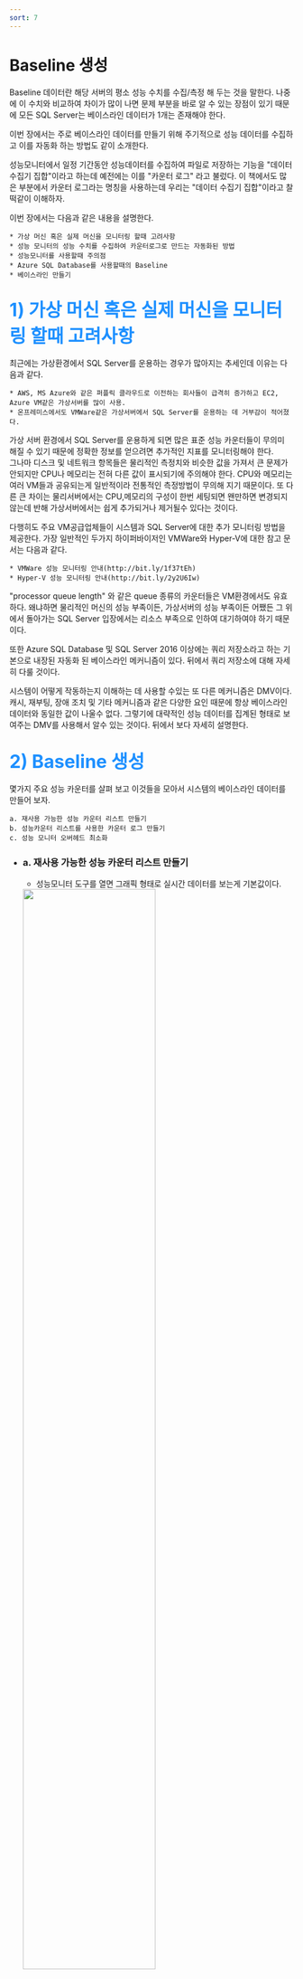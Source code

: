 ```yaml
---
sort: 7
---
```


# Baseline 생성
Baseline 데이터란 해당 서버의 평소 성능 수치를 수집/측정 해 두는 것을 말한다. 나중에 이 수치와 비교하여 차이가 많이 나면 문제 부분을 바로 알 수 있는 장점이 있기 때문에 모든 SQL Server는 베이스라인 데이터가 1개는 존재해야 한다.
 
이번 장에서는 주로 베이스라인 데이터를 만들기 위해 주기적으로 성능 데이터를 수집하고 이를 자동화 하는 방법도 같이 소개한다.  

성능모니터에서 일정 기간동안 성능데이터를 수집하여 파일로 저장하는 기능을 "데이터 수집기 집합"이라고 하는데 예전에는 이를 "카운터 로그" 라고 불렀다. 이 책에서도 많은 부분에서 카운터 로그라는 명칭을 사용하는데 우리는 "데이터 수집기 집합"이라고 찰떡같이 이해하자.  

이번 장에서는 다음과 같은 내용을 설명한다.

    * 가상 머신 혹은 실제 머신을 모니터링 할때 고려사항
    * 성능 모니터의 성능 수치를 수집하여 카운터로그로 만드는 자동화된 방법
    * 성능모니터를 사용할때 주의점
    * Azure SQL Database를 사용할때의 Baseline
    * 베이스라인 만들기

## <font color='dodgerblue' size="6">1) 가상 머신 혹은 실제 머신을 모니터링 할때 고려사항</font>
최근에는 가상환경에서 SQL Server를 운용하는 경우가 많아지는 추세인데 이유는 다음과 같다.

    * AWS, MS Azure와 같은 퍼플릭 클라우드로 이전하는 회사들이 급격히 증가하고 EC2, Azure VM같은 가상서버를 많이 사용.
    * 온프레미스에서도 VMWare같은 가상서버에서 SQL Server를 운용하는 데 거부감이 적어졌다.

가상 서버 환경에서 SQL Server를 운용하게 되면 많은 표준 성능 카운터들이 무의미 해질 수 있기 때문에 정확한 정보를 얻으려면 추가적인 지표를 모니터링해야 한다.  
그나마 디스크 및 네트워크 항목들은 물리적인 측정치와 비슷한 값을 가져서 큰 문제가 안되지만 CPU나 메모리는 전혀 다른 값이 표시되기에 주의해야 한다. CPU와 메모리는 여러 VM들과 공유되는게 일반적이라 전통적인 측정방법이 무의해 지기 때문이다. 또 다른 큰 차이는 물리서버에서는 CPU,메모리의 구성이 한번 세팅되면 왠만하면 변경되지 않는데 반해 가상서버에서는 쉽게 추가되거나 제거될수 있다는 것이다.

다행히도 주요 VM공급업체들이 시스템과 SQL Server에 대한 추가 모니터링 방법을 제공한다. 가장 일반적인 두가지 하이퍼바이저인 VMWare와 Hyper-V에 대한 참고 문서는 다음과 같다.

    * VMWare 성능 모니터링 안내(http://bit.ly/1f37tEh)
    * Hyper-V 성능 모니터링 안내(http://bit.ly/2y2U6Iw)

"processor queue length" 와 같은 queue 종류의 카운터들은 VM환경에서도 유효하다. 왜냐하면 물리적인 머신의 성능 부족이든, 가상서버의 성능 부족이든 어쨌든 그 위에서 돌아가는 SQL Server 입장에서는 리소스 부족으로 인하여 대기하여야 하기 때문이다.

또한 Azure SQL Database 및 SQL Server 2016 이상에는 쿼리 저장소라고 하는 기본으로 내장된 자동화 된 베이스라인 메커니즘이 있다. 뒤에서 쿼리 저장소에 대해 자세히 다룰 것이다.

시스템이 어떻게 작동하는지 이해하는 데 사용할 수있는 또 다른 메커니즘은 DMV이다. 캐시, 재부팅, 장애 조치 및 기타 메커니즘과 같은 다양한 요인 때문에 항상 베이스라인 데이터와 동일한 값이 나울수 없다. 그렇기에 대략적인 성능 데이터를 집계된 형태로 보여주는 DMV를 사용해서 알수 있는 것이다. 뒤에서 보다 자세히 설명한다.

## <font color="dodgerblue" size="6">2) Baseline 생성</font>
몇가지 주요 성능 카운터를 살펴 보고 이것들을 모아서 시스템의 베이스라인 데이터를 만들어 보자.

    a. 재사용 가능한 성능 카운터 리스트 만들기
    b. 성능카운터 리스트를 사용한 카운터 로그 만들기
    c. 성능 모니터 오버헤드 최소화

- ### a. 재사용 가능한 성능 카운터 리스트 만들기

    - 성능모니터 도구를 열면 그래픽 형태로 실시간 데이터를 보는게 기본값이다.
    <img src = "image/07/PerfMon01.PNG" width="70%">  

    - 툴바에서 + 버튼을 누르거나 단축키 ctrl + N을 눌러 카운터를 추가할 수 있는 창 오픈.
     "다음 컴퓨터에서 카운터 선택" 부분은 기본적으로 "로컬 컴퓨터"로 선택되어 있다.  
    <img src = "image/07/PerfMon01_01.png" width="70%">

    - 샘플로 SQLServer:Latches:Total Latch Wait Time(ms) 수집해보자

        ```
        -> 카운터에서 SQLServer:Latches 카운터를 선택
        -> 아래 화살표를 누르면 하위 카운터들이 나열되는데 "Total Latch Wait Time(ms)"를 선택.        
        -> "확인" 버튼을 눌러 최종 완료.    
        ```
        <img src = "image/07/PerfMon01_02.png" width="70%">
    
    - 베이스라인을 만들기 위해 카운터 로그를 수집할때는 보통 아래 카운터를 수집하는게 일반적.

        ```
        Object(Instance)                    Counter
        ----------------------------------  ----------------------------------------------------
        Memory                              Available MBytes
                                            Pages/sec
        PhysicalDisk(Data-disk, Log-disk)   % Disk Time
                                            Current Disk Queue Length
                                            Disk Transfers/sec
                                            Disk Bytes/sec     
        Processor(_Total)                   % Processor Time
                                            % Privileged Time
        System                              Processor Queue Length
                                            Context Switches/sec
        Network Interface(Network card)     Bytes Total/sec
        Network Segment                     % Net Utilization
        SQLServer:Access Methods            FreeSpace Scans/sec
                                            Full Scans/sec
        SQLServer:Buffer Manager            Buffer cache hit ratio
        SQLServer:Latches                   Total Latch Wait Time (ms)
        SQLServer:Locks(_Total)             Lock Timeouts/sec
                                            Lock Wait Time (ms)
                                            Number of Deadlocks/sec
        SQLServer:Memory Manager            Memory Grants Pending
                                            Target Server Memory (KB)
                                            Total Server Memory (KB)
        SQLServer:SQL Statistics            Batch Requests/sec
                                            SQL Re-Compilations/sec
        SQLServer:General Statistics        User Connections
        ```

    - 모든 성능 카운터를 추가했으면 확인을 클릭하여 카운터 추가 대화 상자를 닫습니다.  
    <img src = "image/07/PerfMon01_03.png" width="80%">  
    그래픽 차트형태로 실시간 데이터가 보여지고 있다.

    - **카운터 항목 저장**  
      그래픽 UI화면에서 매번 성능 카운터를 추가하는 것은 매우 피곤한 작업이다. 우리는 최초에만 추가하고 나중에는 그 리스트를 어디엔가 저장하고 불러와서 바로 사용하길 원한다.
      
        - **첫번째 : .htm 확장자 세팅정보**
            - htm파일로 세팅 저장
            ```
            성능 모니터의 오른쪽 프레임을 마우스 오른쪽 단추로 클릭하고 "설정을 다른 이름으로 저장" 메뉴 항목을 선택.
            그러면 .htm로 리스트를 저장하게 된다.
            저장된 htm파일은 뒤에서 설명하는 카운터로그 만들기에도 사용가능 
            ```
            <img src = "image/07/PerfMon01_04.png" width="80%">  
            ```tip
            htm 파일이기 때문에 Internet Explorer 브라우저에서 열면 ActiveX를 통해 성능 모니터 화면을 캡처한 것처럼 다시 볼수 있다.
            다른 브라우저 안됨.          
            ![이미지 이름](image/07/PerfMon01_05.png){: width="80%"}  
            Internet Explorer에서 열린 것에 주의하자.
            ```
            - htm 세팅 불러오기
            ```
            1. htm파일을 텍스트에디터로 열고 전체내용 복사.
            2. 성능모니터의 오른쪽 화면에서 "카운터 목록 붙여넣기" 버튼 클릭
            ```
            <img src = "image/07/PerfMon01_06.png" width="80%">  
            모든 카운터가 다시 보인다
      
        - **두번째 : .PerfmonCfg 확장자 세팅정보**  
        독립실행형 모드로 성능모니터를 실행서 .PerfmonCfg 파일로 세팅 저장하면 된다.  
        Erin Stellato가 "성능 모니터에 대한 기본 카운터 사용자 지정"(http://bit.ly/1brQKeZ) 기사에서 설명하는 방법. 

            독립 실행모드로 성능 모니터 실행.  
            ```
            perfmon /sys 로 치면 성능 모니터가 단촐하게 열린다. 
            카운터를 추가한 후 이 화면을 닫고 다시 실행해도 추가된 카운터들이 그대로 보인다. 즉 어딘가에 설정이 자동 저장되는 것이다.
            .PerfmonCfg 파일로..  우리는 파일 / 다른 이름으로 세팅 저장 메뉴를 통해 여러개의 설정 파일을 저장해 놓을 수 있다.
            그리고 저장된 설정 파일을 더블클릭해서 열면 마지막 실행되었던 성능 모니터가 그대로 열린다.  
            꼼수로 .blg 파일 클릭했을때도 독립실행모드로 열리니 더미 .blg 하나 만들어 놓으면 명령어 칠필요 없음.
            ```
            <img src = "image/07/PerfMon01_07.png" width="80%">  
        
        - **PAL 사용**  
        또한 Microsoft에서 제공하는 도구 인 PAL (Performance Analysis of Logs) (https://bit.ly/2KeJJmy)을 사용하면 이러한 데이터 중 일부를 보다 쉽게 분석 할 있다. 성능모니터의 카운터 로그 데이터를 이용해 분석을 쉽게 해주는 툴이다. 


- ### b. 성능카운터 리스트를 사용한 카운터 로그 만들기
    나중에 분석하기 위해 UI없이 일정 기간동안의 성능 데이터를 수집/저장하는 카운터 로그 기능이 필수이다. 또한 그래픽 UI에서 발생하는 오버헤드를 줄일수 있어서 더욱 편리하고 자동화하기에도 좋은 방법이다.

    - <b>b.1 카운터 로그 처음으로 만들기</b>  
        일일이 필요 카운터를 추가하여 성능 카운터 로그 만들어 보자

        * 성능모니터 > 데이터 수집기 집합 > 사용자 정의 > 오른쪽 마우스 클릭 > 새로 만들기 > 데이터 수집기 집합  
          이름을 지정하고 "수동으로 만들기(고급)" 을 선택하고 다음을 누른다.  
          <img src = "image/07/CounterLog01_.png" width="60%">

        * 어떤 형식의 데이터를 선택하는 화면이 뜨는데 "성능 카운터" 선택하고 다음을 누른다.  
        <img src = "image/07/CounterLog02_.png" width="60%">

        * 원하는 성능 카운터들을 추가하고 데이터를 수집할 샘플 간격을 초단위로 입력하고 다음을 누른다.  
        <img src = "image/07/CounterLog03_.png" width="60%">    

        * 데이터를 저장할 폴더를 지정하고 다음을 누른다.  
        <img src = "image/07/CounterLog04_.png" width="60%">    

        * 실행할 계정을 선택하거나(보통은 기본값) 기타 동작을 선택하고 마침을 누른다.  
        <img src = "image/07/CounterLog05_.png" width="60%">        

        * 만들어진 데이터 수집기 집합인 CounterLog 을 오른쪽 클릭하고 속성 > 일정을 선택한다.  
        다음과 같이 시작일정을 추가할수 있다.  
        <img src = "image/07/CounterLogSchedule01.PNG" width="60%">

        * 중지조건도 지정해 얼마만큼만 실행될지 정할수 있다.  
        <img src = "image/07/CounterLogSchedule02.PNG" width="60%">     

        * 결과가 이진파일이면서 파일명이 DataCollector01.blg 로 나오는데 다음과 같이 조정할 수 있다.  
        만들어진 데이터 수집기 집합인 CounterLog을 선택하고 오른쪽 DataCollector01을 오른쪽 클릭 > 속성에서 로그형식을 "쉼표로 구분" 선택하면 csv의 텍스트 포맷으로 저장된다.  
        <img src = "image/07/CounterLog06_.png" width="60%"> 

        * 저장되는 파일명을 DataCollector01에서 다른 것으로 바꿀수 있다.  
        <img src = "image/07/CounterLog07_.png" width="60%">     

    - <b>b.2 템플릿(.htm)을 사용하여 카운터 로그 만들기</b>  
        이전에 저장해 놓은 .htm 파일을 이용해 좀더 쉽게 카운터 로그 만들기

        * 성능모니터 > 데이터 수집기 집합 > 사용자 정의 > 오른쪽 마우스 클릭 > 새로 만들기 > 데이터 수집기 집합  
          이름 지정 후 "템플릿으로부터 만들기(권장)" 선택하고 다음.  
          <img src = "image/07/CounterLogFromHtm01_.PNG" width="60%">

        * 템플릿 지정할수 있는 화면에서 "찾아보기"를 눌러 위에서 저장해 놓은 htm 파일을 지정.           
        <img src = "image/07/CounterLogFromHtm02_.PNG" width="60%">
        ```tip
        기본적으로 xml만 선택할 수 있지만 "모든파일"로 바꿔서 htm 파일을 찾기
        ```
        <img src = "image/07/CounterLogFromHtm02_01_.PNG" width="60%">  
        위와 같은 화면으로 바뀜. "마침"을 눌러 설정완료

        * 성능모니터의 다음과 같은 카운터 로그가 만들어진다.  
        <img src = "image/07/CounterLogFromHtm03_.PNG" width="70%">  
        오른쪽영역의 DataCollector01을 오른쪽 마우스 속성을 보면 카운터항목들만 추가되어 있고 다른 설정들은 아무것도 안되어 있다.  
        이것이 .htm 설정 파일을 이용의 단점이다. xml설정파일을 모든 설정들이 저장되어 있기 때문에 훨씬 편리.  
        <img src = "image/07/CounterLogFromHtm03_01_.PNG" width="70%">  
        
    - <b>b.3 템플릿(.xml)을 사용하여 카운터 로그 만들기</b> 
        * 위 b.1에서 만들어 놓은 CounterLog 카운터로그를 오른 클릭-> 템플릿 저장 선택  
        <img src = "image/07/CounterLogFromXml00_saveTpl.png" width="70%">  
        xml파일로 설정을 저장할수 있다.
        
        * 설정을 저장했으면 테스트를 위해 CounterLog 카운터로그 자체를 삭제  
        <img src = "image/07/CounterLogFromXml00_01_delete.png" width="70%">  

        * 신규 카운터 로그를 만들기  
        성능모니터 > 데이터 수집기 집합 > 사용자 정의 > 오른쪽 마우스 클릭 > 새로 만들기 > 데이터 수집기 집합  
        "템플릿으로부터 만들기(권장)" 선택하고 다음 클릭
        <img src = "image/07/CounterLogFromXml01_new.png" width="70%"> 

        * 어떤 템플릿을 선택할 수 있는 화면이 나오는 "찾아보기" 눌러 저장해 놓은 xml 파일 선택
        <img src = "image/07/CounterLogFromHtm02_.PNG" width="70%">          
        아래와 같이 xml의 설정파일을 불러왔다. 마침 클릭  
        <img src = "image/07/CounterLogFromXml02_browseTpl.png" width="70%">  

        * 성능 모니터에서 만들어진 카운터로그를 살펴보자
        htm설정파일로는 카운터항목들만 가져왔는데 xml설정파일은 일정, 중지조건 등 모든 설정을 다 가져올 수 있다.  
        <img src = "image/07/CounterLogFromXml03_01_sche.png" width="70%">
        <img src = "image/07/CounterLogFromXml03_02_stopCondi.png" width="70%">
        <img src = "image/07/CounterLogFromXml03_03_comma.png" width="70%">
        <img src = "image/07/CounterLogFromXml03_04_newName.png" width="70%">

    ```note
    이진 파일인 .blg은 파일을 더블클릭만 해도 독립 실행형 성능 모니터 화면이 열려 바로 그래픽 UI로 분석할 수 있다.  
    하지만 크기가 csv보다 몇배나 크기 때문에 실서버에서 측정하고 테스트서버로 옮기는 등의 일반적인 경우때문에 권장하지 않는다.  
    대부분 csv로 저장하는 편.
    나중에 blg를 csv로 변환할 수도 있다.
    ```

    추가적인 성능 모니터 사용 지침을 사용해 좀더 자세한 내용을 살펴 볼수 있다.
    [Windows Server 2022의 성능 튜닝 지침](https://docs.microsoft.com/ko-kr/windows-server/administration/performance-tuning/)

- ### c. 성능 모니터 오버헤드 최소화
    성능 모니터는 오버헤드를 최소화하도록 만들어졌지만 그래도 시스템 영향을 적게 받게 하기 위해서는 다음 사항을 고려해야 한다.

        - 카운터 수를 제한. 정말로 1차적으로 필요한 것만 지정
        - 성능 모니터 그래프 기능보다는 카운터 로그 사용하여 데이터 수집
        - 그래프 기능 사용할 경우에는 원격으로 성능 모니터 접근
        - 물리적으로 별도의 디스크에 카운터 로그 저장
        - 샘플링 간격 늘리기

    - 카운터 수 제한  
    짧은 간격으로 많은 수의 카운터들을 수집하는 것은 시스템에 약간의 오버헤드가 추가될 수 있다. 이 오버헤드의 대부분은 추가한 성능 카운터 갯수에 의해 발생하므로 당신이 선택한 카운터들에 대해 자세히 알 필요가 있다. 
    선택한 성능 개체에 대한 카운터 수는 개체 자체의 특성 만 제공하므로 오버 헤드를 많이 추가하지 않는다. 따라서 모니터링하려는 개체와 그 이유를 아는 것이 중요합니다.

    - 카운터 로그 형태로 성능 데이터를 수집하고 원본 서버에 저장  
    성능 모니터의 그래프를 사용하여 실시간 성능 데이터를 그래프 형태로 보면 해당 시스템에 상당한 오버 헤드가 발생한다. 그렇기에 원본 서버에서는 카운터 로그형태로 수집 된 성능파일을 만들며 이때 모니터링되는 디스크가 아닌 별도의 로컬 디스크에 저장하는것이 좋다. 그 후 이를 원격 컴퓨터에서 열어서 그 후 그래프로 보는 방식으로 사용해야 한다.


    - 샘플링 간격 늘리기  
    기본 모니터링 중 리소스 사용 패턴에 주로 관심이 있기 때문에 성능 데이터 샘플링 간격을 60 초 이상으로 쉽게 늘려 로그 파일 크기를 줄이고 디스크 I / O에 대한 수요를 줄일 수 있습니다. 짧은 샘플링 간격을 사용하여 타이밍 문제를 감지하고 진단 할 수 있습니다. 보는 동안에도
    성능 모니터는 대화식으로 그래프를 작성하고 샘플 당 기본값 인 1 초에서 샘플링 간격을 늘립니다. 샘플링 크기를 위 또는 아래로 변경하면 데이터의 세분성과 수량에 영향을 미칠 수 있습니다. 당신은 무게를 신중하게 선택하십시오.

## <font color="dodgerblue" size="6">3) Baseline 데이터를 바탕으로 시스템 활동 분석</font>
데이터베이스 애플리케이션의 기본 동작은 다음과 같은 다양한 요인으로 인해 시간이 지남에 따라 시시각각 변화한다.

    * 데이터 볼륨과 배포 변화
    * 사용자 기반 증가
    * 어플리케이션 사용 패턴의 변화
    * 응용 프로그램 동작의 추가 또는 변경
    * 새 서비스 팩 또는 소프트웨어 업그레이드 설치
    * 하드웨어 변경

이러한 변경으로 베이스라인 데이터가 오래되면 될 수록 현재와 차이가 많이 발생하게 된다. 따라서 정기적으로 새로운 베이스라인을 만들어 두는 것이 중요하며 필요한 경우에는 나중에 참조 할 수 있도록 이전 기준 로그를 아카이브해 두는 것도 좋다.

예) 베이스라인을 월별로 비교해 보면 시스템의 패턴과 장기적인 추세 예측하는데 도움이 된다.

다음 단계에 따라 성능 모니터 도구를 사용하여 이전에 만들어놓았던 베이스라인 또는 카운터 로그 데이터를 분석 할 수 있다.

- a. 카운터 로그를 엽니다.  
    성능 모니터의 도구 모음 > 로그 데이터보기 > 로그 파일의 이름을 선택. 또는 단축키 (ctrl + L)  

    <img src = "image/07/PerfMon01.PNG" width="70%">     
    <img src = "image/07/PerfMon02.PNG" width="50%">     


- b. 원하는 카운터만 추가  
    데이터 탭을 눌러 화면에 보여주고 싶은 성능 카운터를 추가.  
    주의할 것은 카운터 로그를 생성하는 동안 수집한 성능 개체, 카운터 및 인스턴스만 추가할 수 있다는 것.

    <img src = "image/07/PerfMon03.PNG" width="50%">  
    필요한 카운터들만 추가한다.  

    <img src = "image/07/PerfMon04.PNG" width="50%">         
    <img src = "image/07/PerfMon05.PNG" width="50%">  
    보고 싶은 카운터들만 추가된 화면  

    <img src = "image/07/PerfMon06.PNG" width="50%">   

- c. 아래 그림과 같이 시간 범위를 적절히 조정하면 원하는 시간대 데이터만 볼수도 있다.
    <img src = "image/07/PerfMon07.PNG" width="50%">     

성능 검토 중에 성능 카운터의 현재 값을 최신 베이스라인과 비교하여 데이터베이스의 시스템 수준 동작을 분석 할 수 있다. 성능 데이터를 비교할 때 다음 사항을 고려.

    * 두 경우 모두 동일한 성능 카운터 집합을 사용.
    * 개별 카운터에 적용 할 수있는 카운터의 최소, 최대 및 평균 값을 비교.
    * 일부 카운터에는 권장 수치가 없다.
      그 값은 응용 프로그램에 따라 다르기 때문에 해당 기준 카운터와의 상대적 비교는 필수. 
      예) SQL Server에 대한 User Connections 카운터의 현재 값은 응용 프로그램의 좋고 나쁨을 나타내지 않는다.
      그러나 해당 기준 값과 비교하면 사용자 연결 수가 크게 증가하여 워크로드가 증가 함을 알 수 있다.
    * 현재 카운터 로그와 베이스라인 카운터 로그에서 카운터 값 범위를 비교. 카운터의 개별 값의 변동은 값 범위에 의해 정규화된다.
    * 같은 날의 로그를 비교 권장.
      대부분의 애플리케이션에서 사용 패턴은 하루 중 다른 부분에 따라 다르다 특정 시간 동안 카운터의 최소, 최대 및 평균 값을 얻으려면
      이전에 표시된대로 카운터 로그의 시간 범위를 조정한다.

시스템 수준 병목 현상이 확인되면 응용 프로그램의 내부 동작을 분석하여 병목 현상의 원인을 확인해야 한다. 병목 현상의 원인을 식별하고 최적화하면 시스템 리소스를 효율적으로 사용하는 데 도움이 됩니다.

## <font color="dodgerblue" size="6">4) Azure SQL Database의 베이스라인</font>
물리 머신이든 가상 머신이든 모든 SQL Server 인스턴스에서 베이스라인이 필요하다. 또한 Azure SQL Database에서도  성능 베이스라인 데이터를 만들어야 한다.
하지만 PaaS(서비스로서의 데이터베이스) 제품이기 때문에 OS가 설치된 가상 머신 또는 물리적 서버가 존재하지 않는다. 당연하게도 성능 모니터같은 기존 툴을 사용할 수 없기 않기 때문에 다른 방법을 사용해야 한다.

하지만 실제 물리적인 CPU 또는 디스크의 사용량을 측정하지 못하는 대신 Microsoft에서 정의한 DTU(데이터베이스 트랜잭션 단위)라는 성능 측정 단위를 사용해야 한다. Azure Portal같은 도구를 통해 시간이 지남에 따라 데이터베이스의 DTU 동작 활동을 관찰 할 수 있다.

DTU는 I/O, CPU 및 메모리등의 자원을 묶어서 특정 성능치로 구현하는 서비스 레벨이며 Azure에서만 존재하는 개념이다. 예를 들면 50 DTU면 250GB스토리지와 1200개의 동시세션까지 가능한 것이다. 그 이상의 스펙을 원한다면 DTU도 상위것을 선택해야 한다.  

<font size="5"><b>DTU 모니터링 방법</b></font>  
Azure SQL Database에서는 "성능 모니터" 같은 기존 툴을 사용 하지 못하기 때문에 이를 대신해 사용할 수 있는 몇 가지 방법이 몇 가지 있다.

    - sys.resource_stats를 쿼리하는 방법.
      14 일 실행 기록을 유지하고 5 분 간격으로 데이터를 집계하여 저장된다.

    - Azure Portal을 사용
      DTU 사용을 모니터링하기 위한 메커니즘을 제공하지만 베이스라인을 설정하는 메커니즘은 제공하지 않는다.
      그럴때는 Azure SQL Database 관련 DMV인 sys.dm_db_resource_stats를 사용해야 한다.
      이 DMV는 지정된 Azure SQL Database의 DTU 사용량에 대한 정보를 유지한다. 15 분 단위로 1 시간 분량의 정보를 포함한다.
      SQL Server 인스턴스에서와 같이 베이스라인을 설정하려면 시간이 지남에 따라 변화하는 이 데이터를 캡처해야 한다. 
      sys.dm_db_resource_stats에 표시된 정보를 테이블로 수집한 후 Azure SQL Database의 성능 메트릭에 대한 베이스라인을 설정할 수 있다.

Azure SQL Database에는 기본적으로 쿼리 저장소가 활성화되어 있으므로 이를 사용하여 시스템에서 일어나는 일을 이해할 수 있다.

## <font color="dodgerblue" size="6">5) 요약</font>
이 장에서는 성능 모니터 도구를 사용하여 SQL Server의 전반적인 동작과 성능이 느린 데이터베이스 응용 프로그램이 시스템 리소스에 미치는 영향을 분석하는 방법을 배웠고 또한 서버 및 데이터베이스 모니터링의 일부로 베이스라인 설정에 대해서도 배웠다. 이러한 도구를 사용하면 베이스라인을 벗어나는 평소와 다른 이상 동작이 발생할 때를 보다 빠르게 알아챌 수 있게 된다. 또한 데이터가 부실하지 않도록 정기적으로 베이스라인을 갱신하는 것이 좋다.

다음 장에서는 성능 튜닝을 위해 데이터베이스 애플리케이션의 워크로드를 분석하는 방법을 배워 본다.
